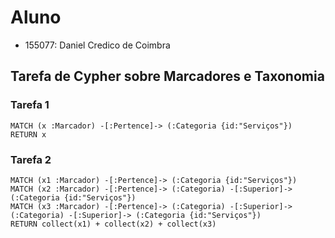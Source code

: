 # Aluno
* 155077: Daniel Credico de Coimbra

## Tarefa de Cypher sobre Marcadores e Taxonomia

### Tarefa 1
```
MATCH (x :Marcador) -[:Pertence]-> (:Categoria {id:"Serviços"})
RETURN x
```

### Tarefa 2
```
MATCH (x1 :Marcador) -[:Pertence]-> (:Categoria {id:"Serviços"})
MATCH (x2 :Marcador) -[:Pertence]-> (:Categoria) -[:Superior]-> (:Categoria {id:"Serviços"})
MATCH (x3 :Marcador) -[:Pertence]-> (:Categoria) -[:Superior]-> (:Categoria) -[:Superior]-> (:Categoria {id:"Serviços"})
RETURN collect(x1) + collect(x2) + collect(x3)
```